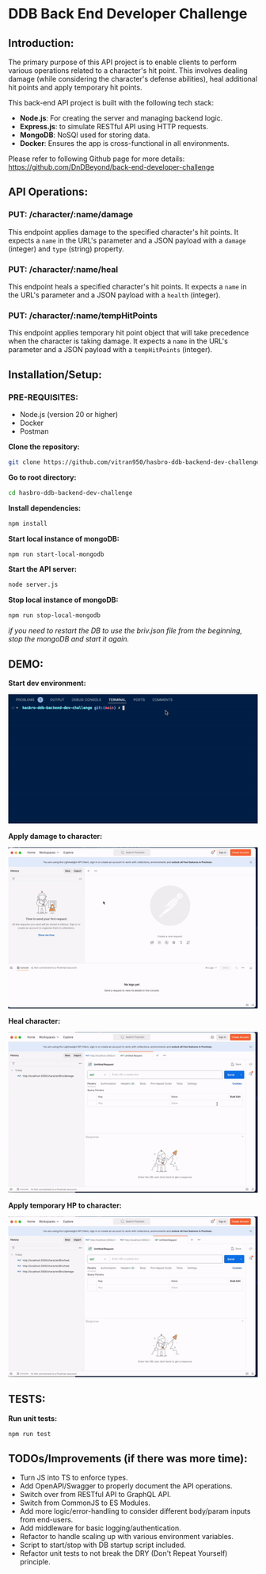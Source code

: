 # DDB Back End Developer Challenge

## Introduction:

The primary purpose of this API project is to enable clients to perform various operations related to a character's hit point. This involves dealing damage (while considering the character's defense abilities), heal additional hit points and apply temporary hit points.

This back-end API project is built with the following tech stack:

- **Node.js**: For creating the server and managing backend logic.
- **Express.js**: to simulate RESTful API using HTTP requests.
- **MongoDB**: NoSQl used for storing data.
- **Docker**: Ensures the app is cross-functional in all environments.

Please refer to following Github page for more details: https://github.com/DnDBeyond/back-end-developer-challenge

## API Operations:

### PUT: /character/:name/damage

This endpoint applies damage to the specified character's hit points. It expects a `name` in the URL's parameter and a JSON payload with a `damage` (integer) and `type` (string) property.

### PUT: /character/:name/heal

This endpoint heals a specified character's hit points. It expects a `name` in the URL's parameter and a JSON payload with a `health` (integer).

### PUT: /character/:name/tempHitPoints

This endpoint applies temporary hit point object that will take precedence when the character is taking damage. It expects a `name` in the URL's parameter and a JSON payload with a `tempHitPoints` (integer).

## Installation/Setup:

### PRE-REQUISITES:

- Node.js (version 20 or higher)
- Docker
- Postman

**Clone the repository:**

```bash
git clone https://github.com/vitran950/hasbro-ddb-backend-dev-challenge.git
```

**Go to root directory:**

```bash
cd hasbro-ddb-backend-dev-challenge
```

**Install dependencies:**

```bash
npm install
```

**Start local instance of mongoDB:**

```bash
npm run start-local-mongodb
```

**Start the API server:**

```bash
node server.js
```

**Stop local instance of mongoDB:**

```bash
npm run stop-local-mongodb
```

_if you need to restart the DB to use the briv.json file from the beginning, stop the mongoDB and start it again._

## DEMO:

**Start dev environment:**

![start-dev-env-gif](assets/start-dev-env.gif)

**Apply damage to character:**

![apply-dmg-character-gif](assets/apply-dmg-character.gif)

**Heal character:**

![heal-character-gif](assets/heal-character.gif)

**Apply temporary HP to character:**

![apply-temp-hp-gif](assets/apply-temp-hp.gif)

## TESTS:

**Run unit tests:**

```bash
npm run test
```

## TODOs/Improvements (if there was more time):

- Turn JS into TS to enforce types.
- Add OpenAPI/Swagger to properly document the API operations.
- Switch over from RESTful API to GraphQL API.
- Switch from CommonJS to ES Modules.
- Add more logic/error-handling to consider different body/param inputs from end-users.
- Add middleware for basic logging/authentication.
- Refactor to handle scaling up with various environment variables.
- Script to start/stop with DB startup script included.
- Refactor unit tests to not break the DRY (Don't Repeat Yourself) principle.
